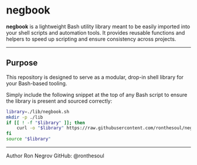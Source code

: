# negbook

**negbook** is a lightweight Bash utility library meant to be easily imported into your shell scripts and automation tools. It provides reusable functions and helpers to speed up scripting and ensure consistency across projects.

---

## Purpose

This repository is designed to serve as a modular, drop-in shell library for your Bash-based tooling.

Simply include the following snippet at the top of any Bash script to ensure the library is present and sourced correctly:

```bash
library=./lib/negbook.sh
mkdir -p ./lib
if [[ ! -f "$library" ]]; then
    curl -o "$library" https://raw.githubusercontent.com/ronthesoul/negbook/main/negbook.sh
fi
source "$library"
```

---

Author
Ron Negrov
GitHub: @ronthesoul

